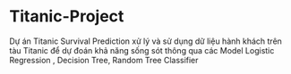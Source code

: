 # Titanic-Project
Dự án Titanic Survival Prediction xử lý và sử dụng dữ liệu hành khách trên tàu Titanic để dự đoán khả năng sống sót thông qua các Model Logistic Regression , Decision Tree, Random Tree Classifier
